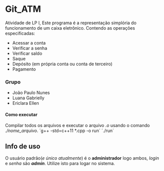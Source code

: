 # Git_ATM
Atividade de LP I, 
Este programa é a representação simplória do funcionamento de um caixa eletrônico.
Contendo as operações especificadas:

* Acessar a conta
* Verificar a senha
* Verificar saldo
* Saque
* Depósito (em própria conta ou conta de terceiro)
* Pagamento

### Grupo
* João Paulo Nunes
* Luana Gabrielly
* Ericlara Ellen

#### Como executar
Compilar todos os arquivos e executar o arquivo *.o* usando o comando *./nome_arquivo*.
´g++ -std=c++11 *.cpp -o run´
´./run´

## Info de uso
O usuário padrão(*e único atualmente*) é o **administrador** logo ambos, *login* e *senha* são ***admin***.
Utilize isto para logar no sistema.
